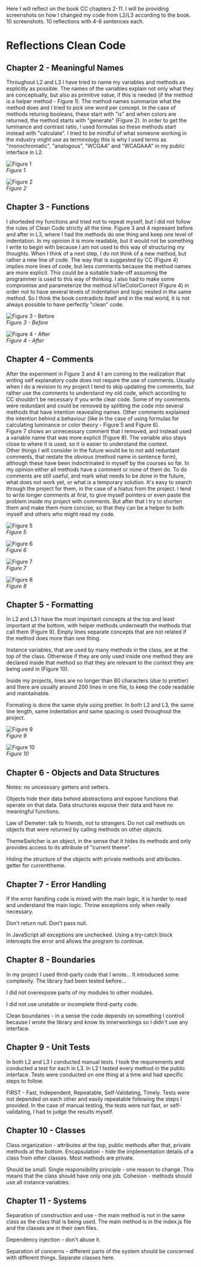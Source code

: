 Here I will reflect on the book CC chapters 2-11. I will be providing screenshots on how I changed my code from L2/L3 according to the book. 10 screenshots. 10 reflections with 4-6 sentences each.
# Reflections Clean Code

## Chapter 2 - Meaningful Names

Throughout L2 and L3 I have tried to name my variables and methods as explicitly as possible. The names of the variables explain not only what they are conceptually, but also as primitive value, if this is needed (if the method is a helper method - Figure 1). The method names summarize what the method does and I tried to pick one word per concept. In the case of methods returing booleans, these start with "is" and when colors are returned, the method starts with "generate" (Figure 2). In order to get the luminance and contrast ratio, I used formulas so these methods start instead with "calculate". I tried to be mindful of what someone working in the industry might use as terminology this is why I used terms as "monochromatic", "analogous", "WCGAA" and "WCAGAAA" in my public interface in L2.

![Figure 1](img/1.png) <br>
_Figure 1_

![Figure 2](img/2.png) <br>
_Figure 2_

## Chapter 3 - Functions

I shorteded my functions and tried not to repeat myself, but I did not follow the rules of Clean Code strictly all the time. Figure 3 and 4 represent before and after in L3, where I had the methods do one thing and keep one level of indentation. In my opinion it is more readable, but it would not be something I write to begin with because I am not used to this way of structuring my thoughts. When I think of a next step, I do not think of a new method, but rather a new line of code. The way that is suggested by CC (Figure 4) implies more lines of code, but less comments because the method names are more explicit. This could be a suitable trade-off assuming the programmer is used to this way of thinking. I also had to make some compromise and parameterize the method isTileColorCorrect (Figure 4) in order not to have several levels of indentation and logic nested in the same method. So I think the book contradicts itself and in the real world, it is not always possible to have perfectly "clean" code.

![Figure 3 - Before](img/3.png) <br>
_Figure 3 - Before_

![Figure 4 - After](img/4.png) <br>
_Figure 4 - After_

## Chapter 4 - Comments

After the experiment in Figure 3 and 4 I am coming to the realization that writing self explanatory code does not require the use of comments. Usually when I do a revision to my project I tend to skip updating the comments, but rather use the comments to understand my old code, which according to CC shouldn't be necessary if you write clear code. Some of my comments were redundant and could be removed by splitting the code into several methods that have intention reavealing names. Other comments explained the intention behind a behaviour (like in the case of using formulas for calculating luminance or color theory - Figure 5 and Figure 6). <br>
Figure 7 shows an unnecessary comment that I removed, and instead used a variable name that was more explicit (Figure 8). The variable also stays close to where it is used, so it is easier to understand the context. <br>
Other things I will consider in the future would be to not add reduntant comments, that restate the obvious (method name in sentence form), although these have been indoctrinated in myself by the courses so far. In my opinion either all methods have a comment or none of them do. To do comments are still useful, and mark what needs to be done in the future, what does not work yet, or what is a temporary solution. It's easy to search through the project for them, in the case of a hiatus from the project. I tend to write longer comments at first, to give myself pointers or even paste the problem inside my project with comments. But after that I try to shorten them and make them more concise, so that they can be a helper to both myself and others who might read my code.

![Figure 5](img/5.png) <br>
_Figure 5_

![Figure 6](img/6.png) <br>
_Figure 6_

![Figure 7](img/7.png) <br>
_Figure 7_

![Figure 8](img/8.png) <br>
_Figure 8_

## Chapter 5 - Formatting

In L2 and L3 I have the most important concepts at the top and least important at the bottom, with helper methods underneath the methods that call them (Figure 9).
Empty lines separate concepts that are not related if the method does more than one thing.

Instance variables, that are used by many methods in the class, are at the top of the class. Otherwise if they are only used inside one method they are declared inside that method so that they are relevant to the context they are being used in (Figure 10).

Inside my projects, lines are no longer than 80 characters (due to prettier) and there are usually around 200 lines in one file, to keep the code readable and maintainable.

Formating is done the same style using prettier. In both L2 and L3, the same line length, same indentation and same spacing is used throughout the project.

![Figure 9](img/9.png) <br>
_Figure 9_

![Figure 10](img/10.png) <br>
_Figure 10_

## Chapter 6 - Objects and Data Structures

Notes: no uncesssary getters and setters.

Objects hide their data behind abstractions and expose functions that operate on that data. Data structures expose their data and have no meaningful functions.

Law of Demeter: talk to friends, not to strangers. Do not call methods on objects that were returned by calling methods on other objects. 

ThemeSwitcher is an object, in the sense that it hides its methods and only provides access to its attribute of "current theme".

Hiding the structure of the objects with private methods and attributes. getter for currenttheme.

## Chapter 7 - Error Handling

If the error handling code is mixed with the main logic, it is harder to read and understand the main logic. Throw exceptions only when really necessary. 

Don't return null. Don't pass null. 

In JavaScript all exceptions are unchecked. Using a try-catch block intercepts the error and allows the program to continue.


## Chapter 8 - Boundaries

In my project I used thrid-party code that I wrote... It introduced some complexity. The library had been tested before...

I did not overexpose parts of my modules to other modules.

I did not use unstable or incomplete third-party code.

Clean boundaries - in a sense the code depends on something I controll because I wrote the library and know its innerworkings so I didn't use any interface.


## Chapter 9 - Unit Tests

In both L2 and L3 I conducted manual tests. I took the requirements and conducted a test for each in L3. In L2 I tested every method in the public interface. Tests were conducted on one thing at a time and had specific steps to follow. 

FIRST - Fast, Independent, Repeatable, Self-Validating, Timely.
Tests were not depended on each other and easily repeatable following the steps I provided. In the case of manual testing, the tests were not fast, or self-validating, I had to judge the results myself.


## Chapter 10 - Classes

Class organization - attributes at the top, public methods after that, private methods at the bottom. Encapsulation - hide the implementation details of a class from other classes. Most methods are private.

Should be small.
Single responsibility principle - one reason to change. This means that the class should have only one job.
Cohesion - methods should use all instance variables.

## Chapter 11 - Systems

Separation of construction and use - the main method is not in the same class as the class that is being used. The main method is in the index.js file and the classes are in their own files.

Dependency injection - don't abuse it.

Separation of concerns - different parts of the system should be concerned with different things. Separate classes here.